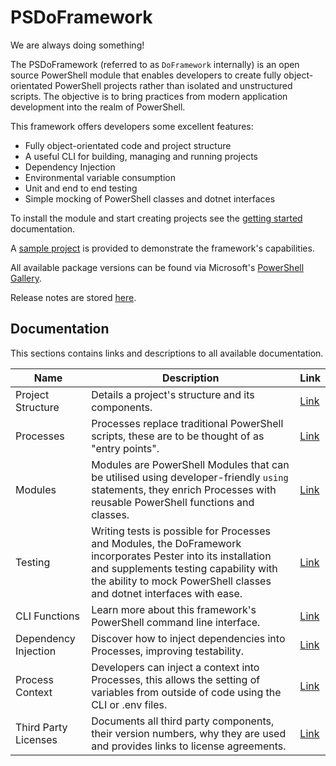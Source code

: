 # PSDoFramework
We are always doing something!

The PSDoFramework (referred to as `DoFramework` internally) is an open source PowerShell module that enables developers to create fully object-orientated PowerShell projects rather than isolated and unstructured scripts. The objective is to bring practices from modern application development into the realm of PowerShell.

This framework offers developers some excellent features:
- Fully object-orientated code and project structure
- A useful CLI for building, managing and running projects
- Dependency Injection
- Environmental variable consumption
- Unit and end to end testing
- Simple mocking of PowerShell classes and dotnet interfaces

To install the module and start creating projects see the [getting started](./Documentation/GettingStarted.md) documentation.

A [sample project](./Sample/) is provided to demonstrate the framework's capabilities.

All available package versions can be found via Microsoft's [PowerShell Gallery](https://www.powershellgallery.com/packages/PSDoFramework).

Release notes are stored [here](./Documentation/ReleaseNotes/).

## Documentation
This sections contains links and descriptions to all available documentation.

| Name  | Description | Link |
|----------|----------|----------|
| Project Structure | Details a project's structure and its components. | [Link](./Documentation/ProjectStructure.md) |
| Processes | Processes replace traditional PowerShell scripts, these are to be thought of as "entry points". | [Link](./Documentation/Processes.md) |
| Modules | Modules are PowerShell Modules that can be utilised using developer-friendly `using` statements, they enrich Processes with reusable PowerShell functions and classes. | [Link](./Documentation/Modules.md) |
| Testing | Writing tests is possible for Processes and Modules, the DoFramework incorporates Pester into its installation and supplements testing capability with the ability to mock PowerShell classes and dotnet interfaces with ease. | [Link](./Documentation/Testing.md) |
| CLI Functions | Learn more about this framework's PowerShell command line interface. | [Link](./Documentation/CLIFunctions.md) |
| Dependency Injection | Discover how to inject dependencies into Processes, improving testability. | [Link](./Documentation/DependencyInjection.md) |
| Process Context | Developers can inject a context into Processes, this allows the setting of variables from outside of code using the CLI or .env files. | [Link](./Documentation/ProcessContext.md) |
| Third Party Licenses | Documents all third party components, their version numbers, why they are used and provides links to license agreements. | [Link](./Documentation/ThirdPartyLicenses.md) |